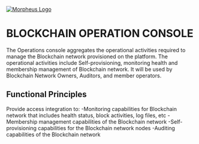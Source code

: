 [![Morpheus Logo](https://media.licdn.com/mpr/mpr/shrink_200_200/AAIA_wDGAAAAAQAAAAAAAAv9AAAAJDBhZWVmYmI2LWEwOTAtNGU4Ny1iNjhmLThjMjUxODE4NjcyOQ.png)](http://morpheuslabs.io/)
# BLOCKCHAIN OPERATION CONSOLE
The Operations console aggregates the operational activities required to manage the Blockchain network provisioned on the platform. The operational activities include Self-provisioning, monitoring health and membership management of Blockchain network. It will be used by Blockchain Network Owners, Auditors, and member operators.

## Functional Principles
Provide access integration to:
  -Monitoring capabilities for Blockchain network that includes health status, block activities, log files, etc
  -Membership management capabilities of the Blockchain network
  -Self-provisioning capabilities for the Blockchain network nodes
  -Auditing capabilities of the Blockchain network
